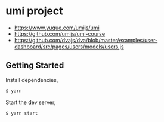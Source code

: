 # umi project

- https://www.yuque.com/umijs/umi
- https://github.com/umijs/umi-course
- https://github.com/dvajs/dva/blob/master/examples/user-dashboard/src/pages/users/models/users.js

## Getting Started

Install dependencies,

```bash
$ yarn
```

Start the dev server,

```bash
$ yarn start
```
